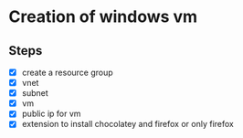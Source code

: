 # Creation of windows vm

## Steps
- [x] create a resource group
- [x] vnet
- [x] subnet
- [x] vm
- [x] public ip for vm
- [x] extension to install chocolatey and firefox or only firefox